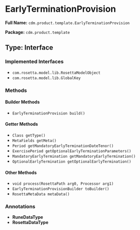 # EarlyTerminationProvision

**Full Name:** `cdm.product.template.EarlyTerminationProvision`

**Package:** `cdm.product.template`

## Type: Interface

### Implemented Interfaces

- `com.rosetta.model.lib.RosettaModelObject`
- `com.rosetta.model.lib.GlobalKey`

### Methods

#### Builder Methods

- `EarlyTerminationProvision build()`

#### Getter Methods

- `Class getType()`
- `MetaFields getMeta()`
- `Period getMandatoryEarlyTerminationDateTenor()`
- `ExercisePeriod getOptionalEarlyTerminationParameters()`
- `MandatoryEarlyTermination getMandatoryEarlyTermination()`
- `OptionalEarlyTermination getOptionalEarlyTermination()`

#### Other Methods

- `void process(RosettaPath arg0, Processor arg1)`
- `EarlyTerminationProvisionBuilder toBuilder()`
- `RosettaMetaData metaData()`

### Annotations

- **RuneDataType**
- **RosettaDataType**


